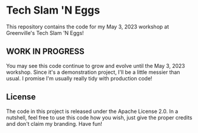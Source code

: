 # Tech Slam 'N Eggs

This repository contains the code for my May 3, 2023 workshop at Greenville's Tech Slam 'N Eggs!

## WORK IN PROGRESS

You may see this code continue to grow and evolve until the May 3, 2023 workshop. Since it's a demonstration project, I'll be a little messier than usual. I promise I'm usually really tidy with production code!

## License

The code in this project is released under the Apache License 2.0. In a nutshell, feel free to use this code how you wish, just give the proper credits and don't claim my branding. Have fun!
